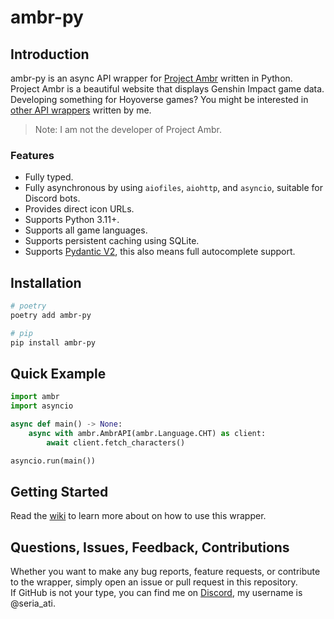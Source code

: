 # ambr-py

## Introduction

ambr-py is an async API wrapper for [Project Ambr](https://gi.yatta.moe/) written in Python.  
Project Ambr is a beautiful website that displays Genshin Impact game data.  
Developing something for Hoyoverse games? You might be interested in [other API wrappers](https://github.com/seriaati#api-wrappers) written by me.
  
> Note: I am not the developer of Project Ambr.

### Features

- Fully typed.
- Fully asynchronous by using `aiofiles`, `aiohttp`, and `asyncio`, suitable for Discord bots.
- Provides direct icon URLs.
- Supports Python 3.11+.
- Supports all game languages.
- Supports persistent caching using SQLite.
- Supports [Pydantic V2](https://github.com/pydantic/pydantic), this also means full autocomplete support.

## Installation

```bash
# poetry
poetry add ambr-py

# pip
pip install ambr-py
```

## Quick Example

```py
import ambr
import asyncio

async def main() -> None:
    async with ambr.AmbrAPI(ambr.Language.CHT) as client:
        await client.fetch_characters()

asyncio.run(main())
```

## Getting Started

Read the [wiki](https://github.com/seriaati/ambr/wiki) to learn more about on how to use this wrapper.

## Questions, Issues, Feedback, Contributions

Whether you want to make any bug reports, feature requests, or contribute to the wrapper, simply open an issue or pull request in this repository.  
If GitHub is not your type, you can find me on [Discord](https://discord.com/invite/b22kMKuwbS), my username is @seria_ati.
